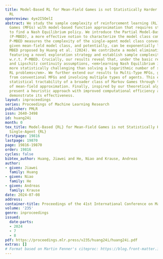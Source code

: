 ```yaml
---
title: Model-Based RL for Mean-Field Games is not Statistically Harder than Single-Agent
  RL
openreview: 4ye2I5OelI
abstract: We study the sample complexity of reinforcement learning (RL) in Mean-Field
  Games (MFGs) with model-based function approximation that requires strategic exploration
  to find a Nash Equilibrium policy. We introduce the Partial Model-Based Eluder Dimension
  (P-MBED), a more effective notion to characterize the model class complexity. Notably,
  P-MBED measures the complexity of the single-agent model class converted from the
  given mean-field model class, and potentially, can be exponentially lower than the
  MBED proposed by Huang et al. (2024). We contribute a model elimination algorithm
  featuring a novel exploration strategy and establish sample complexity results polynomial
  w.r.t. P-MBED. Crucially, our results reveal that, under the basic realizability
  and Lipschitz continuity assumptions, <em>learning Nash Equilibrium in MFGs is no
  more statistically challenging than solving a logarithmic number of single-agent
  RL problems</em>. We further extend our results to Multi-Type MFGs, generalizing
  from conventional MFGs and involving multiple types of agents. This extension implies
  statistical tractability of a broader class of Markov Games through the efficacy
  of mean-field approximation. Finally, inspired by our theoretical algorithm, we
  present a heuristic approach with improved computational efficiency and empirically
  demonstrate its effectiveness.
layout: inproceedings
series: Proceedings of Machine Learning Research
publisher: PMLR
issn: 2640-3498
id: huang24i
month: 0
tex_title: Model-Based {RL} for Mean-Field Games is not Statistically Harder than
  Single-Agent {RL}
firstpage: 19816
lastpage: 19870
page: 19816-19870
order: 19816
cycles: false
bibtex_author: Huang, Jiawei and He, Niao and Krause, Andreas
author:
- given: Jiawei
  family: Huang
- given: Niao
  family: He
- given: Andreas
  family: Krause
date: 2024-07-08
address:
container-title: Proceedings of the 41st International Conference on Machine Learning
volume: '235'
genre: inproceedings
issued:
  date-parts:
  - 2024
  - 7
  - 8
pdf: https://proceedings.mlr.press/v235/huang24i/huang24i.pdf
extras: []
# Format based on Martin Fenner's citeproc: https://blog.front-matter.io/posts/citeproc-yaml-for-bibliographies/
---
```

